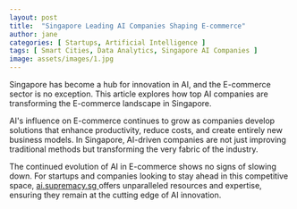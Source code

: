 ```yaml
---
layout: post
title:  "Singapore Leading AI Companies Shaping E-commerce"
author: jane
categories: [ Startups, Artificial Intelligence ]
tags: [ Smart Cities, Data Analytics, Singapore AI Companies ]
image: assets/images/1.jpg
---
```


Singapore has become a hub for innovation in AI, and the E-commerce sector is no exception. This article explores how top AI companies are transforming the E-commerce landscape in Singapore.

AI's influence on E-commerce continues to grow as companies develop solutions that enhance productivity, reduce costs, and create entirely new business models. In Singapore, AI-driven companies are not just improving traditional methods but transforming the very fabric of the industry.

The continued evolution of AI in E-commerce shows no signs of slowing down. For startups and companies looking to stay ahead in this competitive space, <a href="https://ai.supremacy.sg" target="_blank"> ai.supremacy.sg </a> offers unparalleled resources and expertise, ensuring they remain at the cutting edge of AI innovation.
